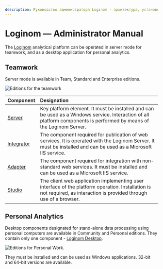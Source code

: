 ```yaml
---
description: Руководство администратора Loginom - архитектура, установка и конфигурирование аналитической системы.
---
```


# Loginom — Administrator Manual

The [Loginom](https://loginom.ru) analytical platform can be operated in server mode for teamwork, and as a desktop application for personal analytics.

## Teamwork

Server mode is available in Team, Standard and Enterprise editions.

![Editions for the teamwork](./loginom-server-comparison.svg)

| Component | Designation |
|:----------|:-----------|
| [Server](./server/README.md) | Key platform element. It must be installed and can be used as a Windows service. Interaction of all platform components is performed by means of the Loginom Server. |
| [Integrator](./integrator/README.md) | The component required for publication of web services. It is operated with the Loginom Server. It must be installed and can be used as a Microsoft IIS service. |
| [Adapter](./adapter/README.md) | The component required for integration with non-standard web services. It must be installed and can be used as a Microsoft IIS service. |
| [Studio](./studio/README.md) | The client web application implementing user interface of the platform operation. Installation is not required, as interaction is provided through use of a browser. |

## Personal Analytics

Desktop components designated for stand-alone data processing using personal computers are available in Community and Personal editions. They contain only one component - [Loginom Desktop](./desktop/README.md).

![Editions for Personal Work.](./loginom-desktop-comparison.svg)

They must be installed and can be used as Windows applications. 32-bit and 64-bit versions are available.
